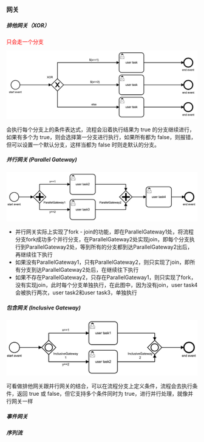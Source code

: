 ### 网关

##### 排他网关（XOR）

<font color=red>只会走一个分支</font>

![o](排他网关.png)

会执行每个分支上的条件表达式，流程会沿着执行结果为 true 的分支继续进行，如果有多个为 true，则会选择第一分支进行执行，如果所有都为 false，则报错，但可以设置一个默认分支，这样当都为 false 时则走默认的分支。

##### 并行网关 (Parallel Gateway)

![0](并行网关.png)

- 并行网关实际上实现了fork  -  join的功能，即在ParallelGateway1处，将流程分支fork成功多个并行分支，在ParallelGateway2处实现join，即每个分支执行到ParallelGateway2处，等到所有的分支都到达ParallelGateway2出后，再继续往下执行
- 如果没有ParallelGateway1，只有ParallelGateway2，则只实现了join，即所有分支到达ParallelGateway2处后，在继续往下执行
- 如果不存在ParallelGateway2，只存在ParallelGateway1，则只实现了fork，没有实现join，此时每个分支单独执行，在此图中，因为没有join，user task4会被执行两次，user task2和user task3，单独执行

##### 包含网关 (Inclusive Gateway)

![0](包含网关.png)

可看做排他网关跟并行网关的结合，可以在流程分支上定义条件，流程会去执行条件，返回 true 或 false，但它支持多个条件同时为 true，进行并行处理，就像并行网关一样

##### 事件网关

##### 序列流